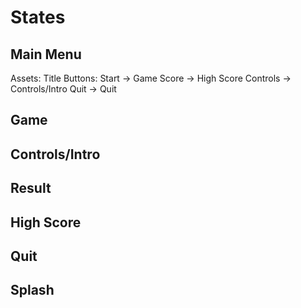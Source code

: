 States
======

Main Menu
---------
Assets:
  Title
Buttons:
  Start    -> Game
  Score    -> High Score
  Controls -> Controls/Intro
  Quit     -> Quit

Game
----
Controls/Intro
--------------
Result
------
High Score
----------
Quit
----
Splash
------
